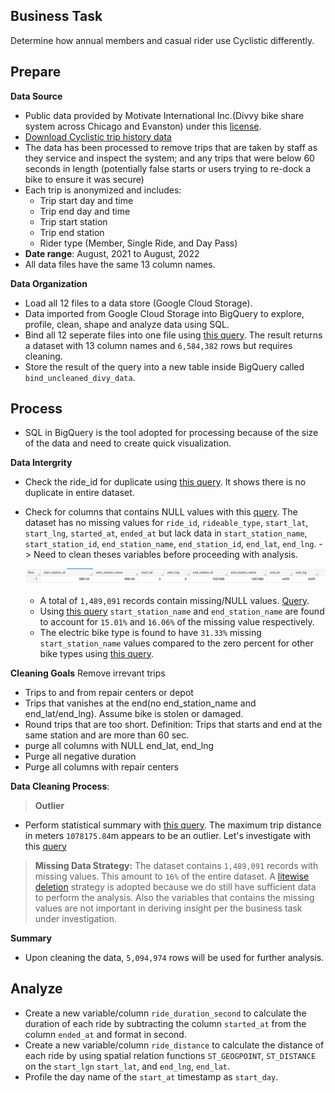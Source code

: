 ## Business Task
Determine how annual members and casual rider use Cyclistic differently.

## Prepare
**Data Source** 
* Public data provided by Motivate International Inc.(Divvy bike share system across Chicago and Evanston) under this [license](https://ride.divvybikes.com/data-license-agreement).
* [Download Cyclistic trip history data](https://divvy-tripdata.s3.amazonaws.com/index.html)
* The data has been processed to remove trips that are taken by staff as they service and inspect the system; and any trips that were below 60 seconds in length (potentially false starts or users trying to re-dock a bike to ensure it was secure)
* Each trip is anonymized and includes:
    * Trip start day and time
    * Trip end day and time
    * Trip start station
    * Trip end station
    * Rider type (Member, Single Ride, and Day Pass)
* **Date range**: August, 2021 to August, 2022
* All data files have the same 13 column names.

**Data Organization**
* Load all 12 files to a data store (Google Cloud Storage).
* Data imported from Google Cloud Storage into BigQuery to explore, profile, clean, shape and analyze data using SQL.
* Bind all 12 seperate files into one file using [this query](bind_query). The result returns a dataset with 13 column names and `6,584,382` rows but requires cleaning.
* Store the result of the query into a new table inside BigQuery called `bind_uncleaned_divy_data`.


## Process

* SQL in BigQuery is the tool adopted for processing because of the size of the data and need to create quick visualization.

**Data Intergrity**
* Check the ride_id for duplicate using [this query](https://github.com/decorouz/DataAnalysis-Portfolio/blob/main/Cyclistic-Case/duplicate_check.sql). It shows there is no duplicate in entire dataset.

* Check for columns that contains NULL values with this [query](https://github.com/decorouz/DataAnalysis-Portfolio/blob/main/Cyclistic-Case/columns_null_check.sql). The dataset has no missing values for `ride_id`, `rideable_type`, `start_lat`, `start_lng`, `started_at`, `ended_at` but lack data in `start_station_name`, `start_station_id`, `end_station_name`, `end_station_id`,  `end_lat`, `end_lng`. -> Need to clean theses variables before proceeding with analysis.

    ![image](https://raw.githubusercontent.com/decorouz/DataAnalysis-Portfolio/main/Cyclistic-Case/viz/column_null_summary.png)
    - A total of `1,489,091` records contain missing/NULL values. [Query](https://github.com/decorouz/DataAnalysis-Portfolio/blob/main/Cyclistic-Case/columns_check.sql).  
    * Using [this query](https://github.com/decorouz/DataAnalysis-Portfolio/blob/main/Cyclistic-Case/check_null.sql) `start_station_name` and `end_station_name` are found to account for `15.01%` and `16.06%` of the missing value respectively.
    * The electric bike type is found to have `31.33%` missing `start_station_name` values compared to the zero percent for other bike types using [this query](https://github.com/decorouz/DataAnalysis-Portfolio/blob/main/Cyclistic-Case/check_null.sql).

**Cleaning Goals**
Remove irrevant trips
- Trips to and from repair centers or depot
- Trips that vanishes at the end(no end_station_name and end_lat/end_lng). Assume bike is stolen or damaged.
- Round trips that are too short. Definition: Trips that starts and end at the same station and are more than 60 sec.
- purge all columns with NULL end_lat, end_lng
- Purge all negative duration
- Purge all columns with repair centers

**Data Cleaning Process**:

>**Outlier** 
* Perform statistical summary with [this query](query). The maximum trip distance in meters `1078175.84`m appears to be an outlier. Let's investigate with this [query](query)

>**Missing Data Strategy:** The dataset contains `1,489,091` records with missing values. This amount to `16%` of the entire dataset. A [litewise deletion](https://humansofdata.atlan.com/2017/09/4-methods-missing-data/) strategy is adopted because we do still have sufficient data to perform the analysis. Also the variables that contains the missing values are not important in deriving insight per the business task under investigation.


**Summary**
* Upon cleaning the data, `5,094,974` rows will be used for further analysis.





## Analyze
* Create a new variable/column `ride_duration_second` to calculate the duration of each ride by subtracting the column `started_at` from the column `ended_at` and format in second.
* Create a new variable/column `ride_distance` to calculate the distance of each ride by using spatial relation functions `ST_GEOGPOINT`, `ST_DISTANCE` on the `start_lgn` `start_lat`, and `end_lng`, `end_lat`.
* Profile the day name of the `start_at` timestamp as `start_day`.






